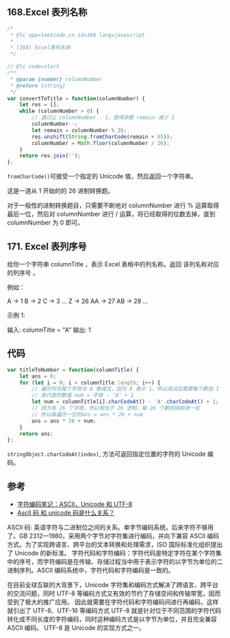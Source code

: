 ## 168.Excel 表列名称

```js
/*
 * @lc app=leetcode.cn id=168 lang=javascript
 *
 * [168] Excel表列名称
 */

// @lc code=start
/**
 * @param {number} columnNumber
 * @return {string}
 */
var convertToTitle = function(columnNumber) {
    let res = [];
    while (columnNumber > 0) {
        // 通过让 columnNumber - 1，使得余数 remain 减少 1
        columnNumber--;
        let remain = columnNumber % 26;
        res.unshift(String.fromCharCode(remain + 65));
        columnNumber = Math.floor(columnNumber / 26);
    }
    return res.join('');
};
```

`fromCharCode()`可接受一个指定的 Unicode 值，然后返回一个字符串。

这是一道从 1 开始的的 26 进制转换题。

对于一般性的进制转换题目，只需要不断地对 columnNumber 进行 % 运算取得最后一位，然后对 columnNumber 进行 / 运算，将已经取得的位数去掉，直到 columnNumber 为 0 即可。

## 171. Excel 表列序号

给你一个字符串 columnTitle ，表示 Excel 表格中的列名称。返回 该列名称对应的列序号 。

例如：

A -> 1
B -> 2
C -> 3
...
Z -> 26
AA -> 27
AB -> 28
...

示例 1:

输入: columnTitle = "A"
输出: 1

## 代码

```js
var titleToNumber = function(columnTitle) {
    let ans = 0;
    for (let i = 0; i < columnTitle.length; i++) {
        // 遍历时将每个字母与 A 做减法，因为 A 表示 1，所以减法后需要每个数加 1
        // 其代表的数值 num = 字母 - ‘A’ + 1
        let num = columnTitle[i].charCodeAt() - 'A'.charCodeAt() + 1;
        // 因为有 26 个字母，所以相当于 26 进制，每 26 个数则向前进一位
        // 所以每遍历一位则ans = ans * 26 + num
        ans = ans * 26 + num;
    }
    return ans;
};
```

`stringObject.charCodeAt(index)`, 方法可返回指定位置的字符的 Unicode 编码。

## 参考

-   [字符编码笔记：ASCII，Unicode 和 UTF-8](https://www.ruanyifeng.com/blog/2007/10/ascii_unicode_and_utf-8.html)
-   [AscII 码 和 unicode 码是什么关系？](https://www.zhihu.com/question/57461614)

ASCII 码: 英语字符与二进制位之间的关系。单字节编码系统。后来字符不够用了。GB 2312—1980，采用两个字节对字符集进行编码，并向下兼容 ASCII 编码方式。为了实现跨语言、跨平台的文本转换和处理需求，ISO 国际标准化组织提出了 Unicode 的新标准。
字符代码和字符编码：字符代码是特定字符在某个字符集中的序号，而字符编码是在传输、存储过程当中用于表示字符的以字节为单位的二进制序列。ASCII 编码系统中，字符代码和字符编码是一致的。

在目前全球互联的大背景下，Unicode 字符集和编码方式解决了跨语言、跨平台的交流问题，同时 UTF-8 等编码方式又有效的节约了存储空间和传输带宽，因而受到了极大的推广应用。
因此就需要在字符代码和字符编码间进行再编码，这样就引出了 UTF-8、UTF-16 等编码方式
UTF-8 就是针对位于不同范围的字符代码转化成不同长度的字符编码，同时这种编码方式是以字节为单位，并且完全兼容 ASCII 编码。
UTF-8 是 Unicode 的实现方式之一。
